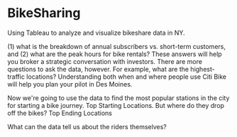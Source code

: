 # BikeSharing
Using Tableau to analyze and visualize bikeshare data in NY. 


(1) what is the breakdown of annual subscribers vs. short-term customers, and (2) what are the peak hours for bike rentals? These answers will help you broker a strategic conversation with investors. There are more questions to ask the data, however. For example, what are the highest-traffic locations? Understanding both when and where people use Citi Bike will help you plan your pilot in Des Moines.

Now we're going to use the data to find the most popular stations in the city for starting a bike journey. Top Starting Locations.
But where do they drop off the bikes? Top Ending Locations

What can the data tell us about the riders themselves?
